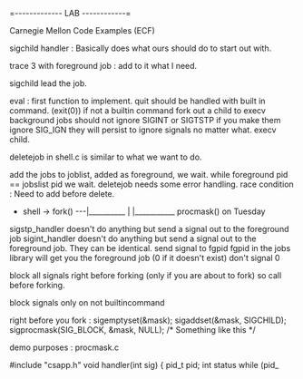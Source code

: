 =------------- LAB ------------=

Carnegie Mellon Code Examples (ECF)

sigchild handler : Basically does what ours should do to start out with.

trace 3 with foreground job : add to it what I need.

sigchild lead the job.

eval : first function to implement.
  quit should be handled with built in command. (exit(0))
  if not a builtin command fork out a child to execv
  background jobs should not ignore SIGINT or SIGTSTP
  if you make them ignore SIG_IGN they will persist to ignore signals no matter what.
  execv child.

  deletejob in shell.c is similar to what we want to do.

  add the jobs to joblist, added as foreground, we wait. while foreground pid == jobslist pid we wait.
  deletejob needs some error handling.
  race condition : Need to add before delete.
  * shell -> fork() ---|__________
                       |
                       |___________
  procmask() on Tuesday

  sigstp_handler doesn't do anything but send a signal out to the foreground job
  sigint_handler doesn't do anything but send a signal out to the foreground job.
  They can be identical.
  send signal to fgpid
  fgpid in the jobs library will get you the foreground job (0 if it doesn't exist)
  don't signal 0
  
  block all signals right before forking (only if you are about to fork) so call before
  forking.

  block signals only on not builtincommand

  
  right before you fork :
  sigemptyset(&mask);
  sigaddset(&mask, SIGCHILD);
  sigprocmask(SIG_BLOCK, &mask, NULL);
  /* Something like this */



  demo purposes : 
  procmask.c


  #include "csapp.h"
  void handler(int sig)
  {
    pid_t pid;
    int status
    while (pid_
 
